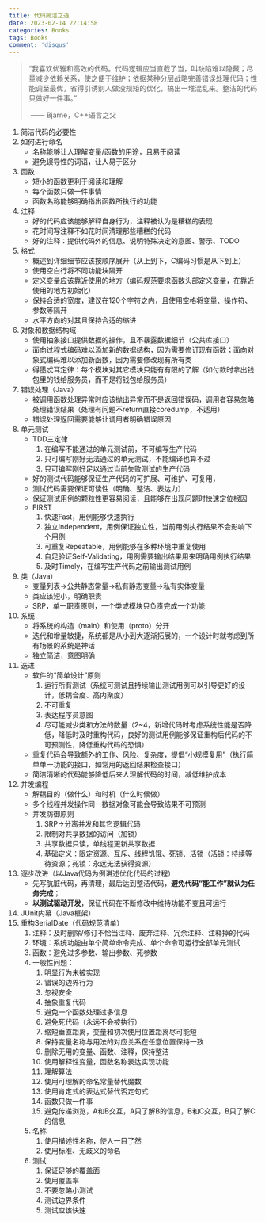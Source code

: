 ```yaml
---
title: 代码简洁之道
date: 2023-02-14 22:14:58
categories: Books
tags: Books
comment: 'disqus'
---
```


> “我喜欢优雅和高效的代码。代码逻辑应当直截了当，叫缺陷难以隐藏；尽量减少依赖关系，使之便于维护；依据某种分层战略完善错误处理代码；性能调至最优，省得引诱别人做没规矩的优化，搞出一堆混乱来。整洁的代码只做好一件事。”
>
> ​                                                                                            —— Bjarne，C++语言之父

1. 简洁代码的必要性
2. 如何进行命名
   - 名称能够让人理解变量/函数的用途，且易于阅读
   - 避免误导性的词语，让人易于区分
3. 函数
   - 短小的函数更利于阅读和理解
   - 每个函数只做一件事情
   - 函数名称能够明确指出函数所执行的功能
4. 注释
   - 好的代码应该能够解释自身行为，注释被认为是糟糕的表现
   - 花时间写注释不如花时间清理那些糟糕的代码
   - 好的注释：提供代码外的信息、说明特殊决定的意图、警示、TODO
5. 格式
   - 概述到详细细节应该按顺序展开（从上到下，C编码习惯是从下到上）
   - 使用空白行将不同功能块隔开
   - 定义变量应该靠近使用的地方（编码规范要求函数头部定义变量，在靠近使用的地方初始化）
   - 保持合适的宽度，建议在120个字符之内，且使用空格将变量、操作符、参数等隔开
   - 水平方向的对其且保持合适的缩进
6. 对象和数据结构域
   - 使用抽象接口提供数据的操作，且不暴露数据细节（公共库接口）
   - 面向过程式编码难以添加新的数据结构，因为需要修订现有函数；面向对象式编码难以添加新函数，因为需要修改现有所有类
   - 得墨忒耳定律：每个模块对其它模块只能有有限的了解（如付款时拿出钱包里的钱给服务员，而不是将钱包给服务员）
7. 错误处理（Java）
   - 被调用函数处理异常时应该抛出异常而不是返回错误码，调用者容易忽略处理错误结果（处理有问题不return直接coredump，不适用）
   - 错误处理返回需要能够让调用者明确错误原因
8. 单元测试
   - TDD三定律
     1. 在编写不能通过的单元测试前，不可编写生产代码
     2. 只可编写刚好无法通过的单元测试，不能编译也算不过
     3. 只可编写刚好足以通过当前失败测试的生产代码
   - 好的测试代码能够保证生产代码的可扩展、可维护、可复用，
   - 测试代码需要保证可读性（明确、整洁、表达力）
   - 保证测试用例的颗粒性更容易阅读，且能够在出现问题时快速定位根因
   - FIRST
     1. 快速Fast，用例能够快速执行
     2. 独立Independent，用例保证独立性，当前用例执行结果不会影响下个用例
     3. 可重复Repeatable，用例能够在多种环境中重复使用
     4. 自足验证Self-Validating，用例需要输出结果用来明确用例执行结果
     5. 及时Timely，在编写生产代码之前输出测试用例
9. 类（Java）
   - 变量列表→公共静态常量→私有静态变量→私有实体变量
   - 类应该短小，明确职责
   - SRP，单一职责原则，一个类或模块只负责完成一个功能
10. 系统
    - 将系统的构造（main）和使用（proto）分开
    - 迭代和增量敏捷，系统都是从小到大逐渐拓展的，一个设计时就考虑到所有场景的系统是神话
    - 独立简洁，意图明确
11. 迭进
    - 软件的“简单设计”原则
      1. 运行所有测试（系统可测试且持续输出测试用例可以引导更好的设计，低耦合度、高内聚度）
      2. 不可重复
      3. 表达程序员意图
      4. 尽可能减少类和方法的数量（2~4，新增代码时考虑系统性能是否降低，降低时及时重构代码，良好的测试用例能够保证重构后代码的不可预测性，降低重构代码的恐惧）
    - 重复代码会导致额外的工作、风险、复杂度，提倡“小规模复用”（执行简单单一功能的接口，如常用的返回结果检查接口）
    - 简洁清晰的代码能够降低后来人理解代码的时间，减低维护成本
12. 并发编程
    - 解耦目的（做什么）和时机（什么时候做）
    - 多个线程并发操作同一数据对象可能会导致结果不可预测
    - 并发防御原则
      1. SRP→分离并发和其它逻辑代码
      2. 限制对共享数据的访问（加锁）
      3. 共享数据只读，单线程更新共享数据
      4. 基础定义：限定资源、互斥、线程饥饿、死锁、活锁（活锁：持续等待资源；死锁：永远无法获得资源）
13. 逐步改进（以Java代码为例讲述优化代码的过程）
    - 先写肮脏代码，再清理，最后达到整洁代码，**避免代码“能工作”就认为任务完成**；
    - **以测试驱动开发**，保证代码在不断修改中维持功能不变且可运行
14. JUnit内幕（Java框架）
15. 重构SerialDate（代码规范清单）
    1. 注释：及时删除/修订不恰当注释、废弃注释、冗余注释、注释掉的代码
    2. 环境：系统功能由单个简单命令完成、单个命令可运行全部单元测试
    3. 函数：避免过多参数、输出参数、死参数
    4. 一般性问题：
       1. 明显行为未被实现
       2. 错误的边界行为
       3. 忽视安全
       4. 抽象重复代码
       5. 避免一个函数处理过多信息
       6. 避免死代码（永远不会被执行）
       7. 缩短垂直距离，变量和初次使用位置距离尽可能短
       8. 保持变量名称与用法的对应关系在任意位置保持一致
       9. 删除无用的变量、函数、注释，保持整洁
       10. 使用解释性变量，函数名称表达实现功能
       11. 理解算法
       12. 使用可理解的命名常量替代魔数
       13. 使用肯定式的表达式替代否定句式
       14. 函数只做一件事
       15. 避免传递浏览，A和B交互，A只了解B的信息，B和C交互，B只了解C的信息
    5. 名称
       1. 使用描述性名称，使人一目了然
       2. 使用标准、无歧义的命名
    6. 测试
       1. 保证足够的覆盖面
       2. 使用覆盖率
       3. 不要忽略小测试
       4. 测试边界条件
       5. 测试应该快速
